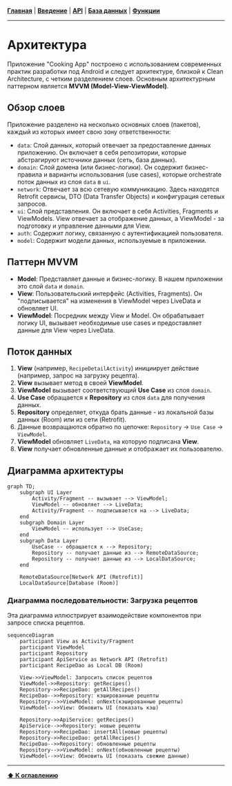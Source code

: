 [**Главная**](./README.md) | [**Введение**](./01_introduction.md) | [**API**](./04_backend_api.md) | [**База данных**](./05_database.md) | [**Функции**](./06_features.md)
***
# Архитектура

Приложение "Cooking App" построено с использованием современных практик разработки под Android и следует архитектуре, близкой к Clean Architecture, с четким разделением слоев. Основным архитектурным паттерном является **MVVM (Model-View-ViewModel)**.

## Обзор слоев

Приложение разделено на несколько основных слоев (пакетов), каждый из которых имеет свою зону ответственности:

-   `data`: Слой данных, который отвечает за предоставление данных приложению. Он включает в себя репозитории, которые абстрагируют источники данных (сеть, база данных).
-   `domain`: Слой домена (или бизнес-логики). Он содержит бизнес-правила и варианты использования (use cases), которые orchestrate поток данных из слоя `data` в `ui`.
-   `network`: Отвечает за всю сетевую коммуникацию. Здесь находятся Retrofit сервисы, DTO (Data Transfer Objects) и конфигурация сетевых запросов.
-   `ui`: Слой представления. Он включает в себя Activities, Fragments и ViewModels. View отвечает за отображение данных, а ViewModel - за подготовку и управление данными для View.
-   `auth`: Содержит логику, связанную с аутентификацией пользователя.
-   `model`: Содержит модели данных, используемые в приложении.

## Паттерн MVVM

-   **Model**: Представляет данные и бизнес-логику. В нашем приложении это слой `data` и `domain`.
-   **View**: Пользовательский интерфейс (Activities, Fragments). Он "подписывается" на изменения в ViewModel через LiveData и обновляет UI.
-   **ViewModel**: Посредник между View и Model. Он обрабатывает логику UI, вызывает необходимые use cases и предоставляет данные для View через LiveData.

## Поток данных

1.  **View** (например, `RecipeDetailActivity`) инициирует действие (например, запрос на загрузку рецепта).
2.  **View** вызывает метод в своей **ViewModel**.
3.  **ViewModel** вызывает соответствующий **Use Case** из слоя `domain`.
4.  **Use Case** обращается к **Repository** из слоя `data` для получения данных.
5.  **Repository** определяет, откуда брать данные - из локальной базы данных (Room) или из сети (Retrofit).
6.  Данные возвращаются обратно по цепочке: `Repository` -> `Use Case` -> `ViewModel`.
7.  **ViewModel** обновляет `LiveData`, на которую подписана **View**.
8.  **View** получает обновленные данные и отображает их пользователю.

## Диаграмма архитектуры

```mermaid
graph TD;
    subgraph UI Layer
        Activity/Fragment -- вызывает --> ViewModel;
        ViewModel -- обновляет --> LiveData;
        Activity/Fragment -- подписывается на --> LiveData;
    end
    subgraph Domain Layer
        ViewModel -- использует --> UseCase;
    end
    subgraph Data Layer
        UseCase -- обращается к --> Repository;
        Repository -- получает данные из --> RemoteDataSource;
        Repository -- получает данные из --> LocalDataSource;
    end

    RemoteDataSource[Network API (Retrofit)]
    LocalDataSource[Database (Room)]
```

### Диаграмма последовательности: Загрузка рецептов

Эта диаграмма иллюстрирует взаимодействие компонентов при запросе списка рецептов.

```mermaid
sequenceDiagram
    participant View as Activity/Fragment
    participant ViewModel
    participant Repository
    participant ApiService as Network API (Retrofit)
    participant RecipeDao as Local DB (Room)

    View->>ViewModel: Запросить список рецептов
    ViewModel->>Repository: getRecipes()
    Repository->>RecipeDao: getAllRecipes()
    RecipeDao-->>Repository: кэшированные рецепты
    Repository-->>ViewModel: onNext(кэшированные рецепты)
    ViewModel-->>View: Обновить UI (показать кэш)

    Repository->>ApiService: getRecipes()
    ApiService-->>Repository: новые рецепты
    Repository->>RecipeDao: insertAll(новые рецепты)
    Repository->>RecipeDao: getAllRecipes()
    RecipeDao-->>Repository: обновленные рецепты
    Repository-->>ViewModel: onNext(обновленные рецепты)
    ViewModel-->>View: Обновить UI (показать свежие данные)
```
***
[**⬆ К оглавлению**](./README.md) 
